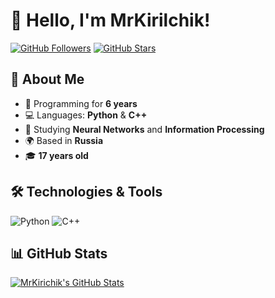 # 👋 Hello, I'm **MrKirilchik**!

[![GitHub Followers](https://img.shields.io/github/followers/MrKirilchik?style=social)](https://github.com/MrKirilchik)
[![GitHub Stars](https://img.shields.io/github/stars/MrKirilchik?style=social)](https://github.com/MrKirilchik)

## 🚀 About Me

- 🔭 Programming for **6 years**
- 💻 Languages: **Python** & **C++**
- 🤖 Studying **Neural Networks** and **Information Processing**
- 🌍 Based in **Russia**
- 🎓 **17 years old**

## 🛠️ Technologies & Tools

![Python](https://img.shields.io/badge/Python-3776AB?style=for-the-badge&logo=python&logoColor=white)
![C++](https://img.shields.io/badge/C%2B%2B-00599C?style=for-the-badge&logo=c%2B%2B&logoColor=white)

## 📊 GitHub Stats

[![MrKirichik's GitHub Stats](https://github-readme-stats.vercel.app/api?username=MrKirilchik&show_icons=true&theme=radical)](https://github.com/MrKirilchik)

